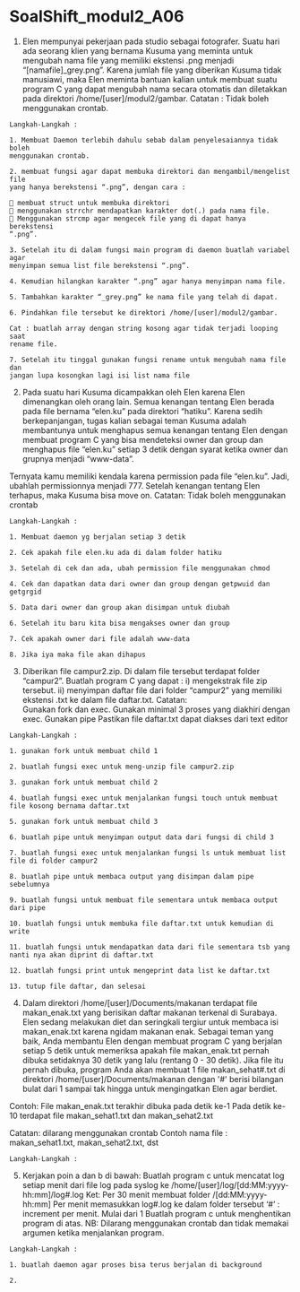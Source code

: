 # SoalShift_modul2_A06

1. Elen mempunyai pekerjaan pada studio sebagai fotografer. Suatu hari ada seorang
klien yang bernama Kusuma yang meminta untuk mengubah nama file yang memiliki
ekstensi .png menjadi “[namafile]_grey.png”. Karena jumlah file yang diberikan
Kusuma tidak manusiawi, maka Elen meminta bantuan kalian untuk membuat suatu
program C yang dapat mengubah nama secara otomatis dan diletakkan pada direktori
/home/[user]/modul2/gambar.
Catatan : Tidak boleh menggunakan crontab.

```
Langkah-Langkah :

1. Membuat Daemon terlebih dahulu sebab dalam penyelesaiannya tidak boleh
menggunakan crontab.

2. membuat fungsi agar dapat membuka direktori dan mengambil/mengelist file
yang hanya berekstensi “.png”, dengan cara :

 membuat struct untuk membuka direktori
 menggunakan strrchr mendapatkan karakter dot(.) pada nama file.
 Menggunakan strcmp agar mengecek file yang di dapat hanya berekstensi
“.png”.

3. Setelah itu di dalam fungsi main program di daemon buatlah variabel agar
menyimpan semua list file berekstensi “.png”.

4. Kemudian hilangkan karakter “.png” agar hanya menyimpan nama file.

5. Tambahkan karakter “_grey.png” ke nama file yang telah di dapat.

6. Pindahkan file tersebut ke direktori /home/[user]/modul2/gambar.

Cat : buatlah array dengan string kosong agar tidak terjadi looping saat
rename file.

7. Setelah itu tinggal gunakan fungsi rename untuk mengubah nama file dan
jangan lupa kosongkan lagi isi list nama file
```

2. Pada suatu hari Kusuma dicampakkan oleh Elen karena Elen dimenangkan oleh
orang lain. Semua kenangan tentang Elen berada pada file bernama “elen.ku” pada
direktori “hatiku”. Karena sedih berkepanjangan, tugas kalian sebagai teman Kusuma
adalah membantunya untuk menghapus semua kenangan tentang Elen dengan
membuat program C yang bisa mendeteksi owner dan group dan menghapus file
“elen.ku” setiap 3 detik dengan syarat ketika owner dan grupnya menjadi “www-data”.

Ternyata kamu memiliki kendala karena permission pada file “elen.ku”. Jadi, ubahlah
permissionnya menjadi 777. Setelah kenangan tentang Elen terhapus, maka Kusuma
bisa move on.
Catatan: Tidak boleh menggunakan crontab

```
Langkah-Langkah :

1. Membuat daemon yg berjalan setiap 3 detik

2. Cek apakah file elen.ku ada di dalam folder hatiku

3. Setelah di cek dan ada, ubah permission file menggunakan chmod

4. Cek dan dapatkan data dari owner dan group dengan getpwuid dan getgrgid

5. Data dari owner dan group akan disimpan untuk diubah

6. Setelah itu baru kita bisa mengakses owner dan group

7. Cek apakah owner dari file adalah www-data

8. Jika iya maka file akan dihapus
```

3. Diberikan file campur2.zip. Di dalam file tersebut terdapat folder “campur2”. 
Buatlah program C yang dapat :
i)  mengekstrak file zip tersebut.
ii) menyimpan daftar file dari folder “campur2” yang memiliki ekstensi .txt ke dalam file daftar.txt. 
Catatan:  
Gunakan fork dan exec.
Gunakan minimal 3 proses yang diakhiri dengan exec.
Gunakan pipe
Pastikan file daftar.txt dapat diakses dari text editor

```
Langkah-Langkah :

1. gunakan fork untuk membuat child 1

2. buatlah fungsi exec untuk meng-unzip file campur2.zip

3. gunakan fork untuk membuat child 2

4. buatlah fungsi exec untuk menjalankan fungsi touch untuk membuat file kosong bernama daftar.txt

5. gunakan fork untuk membuat child 3

6. buatlah pipe untuk menyimpan output data dari fungsi di child 3

7. buatlah fungsi exec untuk menjalankan fungsi ls untuk membuat list file di folder campur2

8. buatlah pipe untuk membaca output yang disimpan dalam pipe sebelumnya

9. buatlah fungsi untuk membuat file sementara untuk membaca output dari pipe

10. buatlah fungsi untuk membuka file daftar.txt untuk kemudian di write

11. buatlah fungsi untuk mendapatkan data dari file sementara tsb yang nanti nya akan diprint di daftar.txt

12. buatlah fungsi print untuk mengeprint data list ke daftar.txt

13. tutup file daftar, dan selesai
```

4. Dalam direktori /home/[user]/Documents/makanan terdapat file makan_enak.txt yang berisikan daftar makanan terkenal di Surabaya. Elen sedang melakukan diet dan seringkali tergiur untuk membaca isi makan_enak.txt karena ngidam makanan enak. Sebagai teman yang baik, Anda membantu Elen dengan membuat program C yang berjalan setiap 5 detik untuk memeriksa apakah file makan_enak.txt pernah dibuka setidaknya 30 detik yang lalu (rentang 0 - 30 detik).
Jika file itu pernah dibuka, program Anda akan membuat 1 file makan_sehat#.txt di direktori /home/[user]/Documents/makanan dengan '#' berisi bilangan bulat dari 1 sampai tak hingga untuk mengingatkan Elen agar berdiet.

Contoh: 
File makan_enak.txt terakhir dibuka pada detik ke-1
Pada detik ke-10 terdapat file makan_sehat1.txt dan makan_sehat2.txt

Catatan: 
dilarang menggunakan crontab
Contoh nama file : makan_sehat1.txt, makan_sehat2.txt, dst

```
Langkah-Langkah :

```

5. Kerjakan poin a dan b di bawah:
Buatlah program c untuk mencatat log setiap menit dari file log pada syslog ke /home/[user]/log/[dd:MM:yyyy-hh:mm]/log#.log
Ket:
Per 30 menit membuat folder /[dd:MM:yyyy-hh:mm]
Per menit memasukkan log#.log ke dalam folder tersebut
‘#’ : increment per menit. Mulai dari 1
Buatlah program c untuk menghentikan program di atas.
NB: Dilarang menggunakan crontab dan tidak memakai argumen ketika menjalankan program.

```
Langkah-Langkah :

1. buatlah daemon agar proses bisa terus berjalan di background

2. 
```
